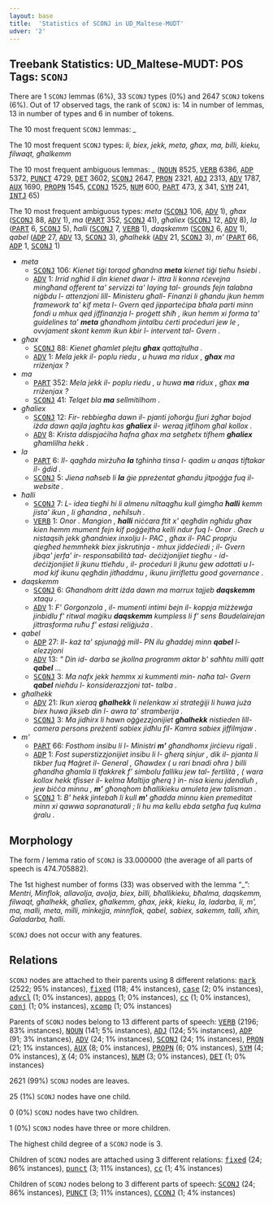 ```yaml
---
layout: base
title:  'Statistics of SCONJ in UD_Maltese-MUDT'
udver: '2'
---
```


## Treebank Statistics: UD_Maltese-MUDT: POS Tags: `SCONJ`

There are 1 `SCONJ` lemmas (6%), 33 `SCONJ` types (0%) and 2647 `SCONJ` tokens (6%).
Out of 17 observed tags, the rank of `SCONJ` is: 14 in number of lemmas, 13 in number of types and 6 in number of tokens.

The 10 most frequent `SCONJ` lemmas: <em>_</em>

The 10 most frequent `SCONJ` types:  <em>li, biex, jekk, meta, għax, ma, billi, kieku, filwaqt, għalkemm</em>

The 10 most frequent ambiguous lemmas: <em>_</em> (<tt><a href="mt_mudt-pos-NOUN.html">NOUN</a></tt> 8525, <tt><a href="mt_mudt-pos-VERB.html">VERB</a></tt> 6386, <tt><a href="mt_mudt-pos-ADP.html">ADP</a></tt> 5372, <tt><a href="mt_mudt-pos-PUNCT.html">PUNCT</a></tt> 4729, <tt><a href="mt_mudt-pos-DET.html">DET</a></tt> 3602, <tt><a href="mt_mudt-pos-SCONJ.html">SCONJ</a></tt> 2647, <tt><a href="mt_mudt-pos-PRON.html">PRON</a></tt> 2321, <tt><a href="mt_mudt-pos-ADJ.html">ADJ</a></tt> 2313, <tt><a href="mt_mudt-pos-ADV.html">ADV</a></tt> 1787, <tt><a href="mt_mudt-pos-AUX.html">AUX</a></tt> 1690, <tt><a href="mt_mudt-pos-PROPN.html">PROPN</a></tt> 1545, <tt><a href="mt_mudt-pos-CCONJ.html">CCONJ</a></tt> 1525, <tt><a href="mt_mudt-pos-NUM.html">NUM</a></tt> 600, <tt><a href="mt_mudt-pos-PART.html">PART</a></tt> 473, <tt><a href="mt_mudt-pos-X.html">X</a></tt> 341, <tt><a href="mt_mudt-pos-SYM.html">SYM</a></tt> 241, <tt><a href="mt_mudt-pos-INTJ.html">INTJ</a></tt> 65)

The 10 most frequent ambiguous types:  <em>meta</em> (<tt><a href="mt_mudt-pos-SCONJ.html">SCONJ</a></tt> 106, <tt><a href="mt_mudt-pos-ADV.html">ADV</a></tt> 1), <em>għax</em> (<tt><a href="mt_mudt-pos-SCONJ.html">SCONJ</a></tt> 88, <tt><a href="mt_mudt-pos-ADV.html">ADV</a></tt> 1), <em>ma</em> (<tt><a href="mt_mudt-pos-PART.html">PART</a></tt> 352, <tt><a href="mt_mudt-pos-SCONJ.html">SCONJ</a></tt> 41), <em>għaliex</em> (<tt><a href="mt_mudt-pos-SCONJ.html">SCONJ</a></tt> 12, <tt><a href="mt_mudt-pos-ADV.html">ADV</a></tt> 8), <em>la</em> (<tt><a href="mt_mudt-pos-PART.html">PART</a></tt> 6, <tt><a href="mt_mudt-pos-SCONJ.html">SCONJ</a></tt> 5), <em>ħalli</em> (<tt><a href="mt_mudt-pos-SCONJ.html">SCONJ</a></tt> 7, <tt><a href="mt_mudt-pos-VERB.html">VERB</a></tt> 1), <em>daqskemm</em> (<tt><a href="mt_mudt-pos-SCONJ.html">SCONJ</a></tt> 6, <tt><a href="mt_mudt-pos-ADV.html">ADV</a></tt> 1), <em>qabel</em> (<tt><a href="mt_mudt-pos-ADP.html">ADP</a></tt> 27, <tt><a href="mt_mudt-pos-ADV.html">ADV</a></tt> 13, <tt><a href="mt_mudt-pos-SCONJ.html">SCONJ</a></tt> 3), <em>għalhekk</em> (<tt><a href="mt_mudt-pos-ADV.html">ADV</a></tt> 21, <tt><a href="mt_mudt-pos-SCONJ.html">SCONJ</a></tt> 3), <em>m'</em> (<tt><a href="mt_mudt-pos-PART.html">PART</a></tt> 66, <tt><a href="mt_mudt-pos-ADP.html">ADP</a></tt> 1, <tt><a href="mt_mudt-pos-SCONJ.html">SCONJ</a></tt> 1)


* <em>meta</em>
  * <tt><a href="mt_mudt-pos-SCONJ.html">SCONJ</a></tt> 106: <em>Kienet tiġi torqod għandna <b>meta</b> kienet tiġi tieħu ħsiebi .</em>
  * <tt><a href="mt_mudt-pos-ADV.html">ADV</a></tt> 1: <em>Irrid ngħid li din kienet dwar l- ittra li konna rċevejna mingħand offerent ta' servizzi ta' laying tal- grounds fejn talabna niġbdu l- attenzjoni lill- Ministeru għall- Finanzi li għandu jkun hemm framework ta' kif meta l- Gvern qed jipparteċipa bħala parti minn fondi u mhux qed jiffinanzja l- proġett sħiħ , ikun hemm xi forma ta' guidelines ta' <b>meta</b> għandhom jintalbu ċerti proċeduri jew le , ovvjament skont kemm ikun kbir l- intervent tal- Gvern .</em>
* <em>għax</em>
  * <tt><a href="mt_mudt-pos-SCONJ.html">SCONJ</a></tt> 88: <em>Kienet għamlet plejtu <b>għax</b> qattajtulha .</em>
  * <tt><a href="mt_mudt-pos-ADV.html">ADV</a></tt> 1: <em>Mela jekk il- poplu riedu , u huwa ma ridux , <b>għax</b> ma rriżenjax ?</em>
* <em>ma</em>
  * <tt><a href="mt_mudt-pos-PART.html">PART</a></tt> 352: <em>Mela jekk il- poplu riedu , u huwa <b>ma</b> ridux , għax <b>ma</b> rriżenjax ?</em>
  * <tt><a href="mt_mudt-pos-SCONJ.html">SCONJ</a></tt> 41: <em>Telqet bla <b>ma</b> sellmitilhom .</em>
* <em>għaliex</em>
  * <tt><a href="mt_mudt-pos-SCONJ.html">SCONJ</a></tt> 12: <em>Fir- rebbiegħa dawn il- pjanti joħorġu fjuri żgħar bojod iżda dawn qajla jagħtu kas <b>għaliex</b> il- weraq jitfihom għal kollox .</em>
  * <tt><a href="mt_mudt-pos-ADV.html">ADV</a></tt> 8: <em>Krista ddispjaċiha ħafna għax ma setgħetx tifhem <b>għaliex</b> għamlilha hekk .</em>
* <em>la</em>
  * <tt><a href="mt_mudt-pos-PART.html">PART</a></tt> 6: <em>Il- qagħda mirżuħa <b>la</b> tgħinha tinsa l- qadim u anqas tiftakar il- ġdid .</em>
  * <tt><a href="mt_mudt-pos-SCONJ.html">SCONJ</a></tt> 5: <em>Jiena naħseb li <b>la</b> ġie ppreżentat għandu jitpoġġa fuq il- website .</em>
* <em>ħalli</em>
  * <tt><a href="mt_mudt-pos-SCONJ.html">SCONJ</a></tt> 7: <em>L- idea tiegħi hi li almenu niltaqgħu kull ġimgħa <b>ħalli</b> kemm jista' ikun , li għandna , neħilsuh .</em>
  * <tt><a href="mt_mudt-pos-VERB.html">VERB</a></tt> 1: <em>Onor . Mangion , <b>ħalli</b> niċċara ftit x' qegħdin ngħidu għax kien hemm mument fejn kif poġġejtha kelli ndur fuq l- Onor . Grech u nistaqsih jekk għandniex inxolju l- PAC , għax il- PAC proprju qiegħed hemmhekk biex jiskrutinja - mhux jiddeċiedi ; il- Gvern jibqa' jerfa' ir- responsabilità tad- deċiżjonijiet tiegħu - id- deċiżjonijiet li jkunu ttieħdu , il- proċeduri li jkunu ġew adottati u l- mod kif ikunu qegħdin jitħaddmu , ikunu jirriflettu good governance .</em>
* <em>daqskemm</em>
  * <tt><a href="mt_mudt-pos-SCONJ.html">SCONJ</a></tt> 6: <em>Għandhom dritt iżda dawn ma marrux tajjeb <b>daqskemm</b> xtaqu .</em>
  * <tt><a href="mt_mudt-pos-ADV.html">ADV</a></tt> 1: <em>F' Gorgonzola , il- mumenti intimi bejn il- koppja miżżewġa jinbidlu f' ritwal maġiku <b>daqskemm</b> kumpless li f' sens Baudelairejan jittrasforma ruħu f' estasi reliġjuża .</em>
* <em>qabel</em>
  * <tt><a href="mt_mudt-pos-ADP.html">ADP</a></tt> 27: <em>Il- każ ta' spjunaġġ mill- PN ilu għaddej minn <b>qabel</b> l- elezzjoni</em>
  * <tt><a href="mt_mudt-pos-ADV.html">ADV</a></tt> 13: <em>" Din id- darba se jkollna programm aktar b' saħħtu milli qatt <b>qabel</b> …</em>
  * <tt><a href="mt_mudt-pos-SCONJ.html">SCONJ</a></tt> 3: <em>Ma nafx jekk hemmx xi kummenti min- naħa tal- Gvern <b>qabel</b> nieħdu l- konsiderazzjoni tat- talba .</em>
* <em>għalhekk</em>
  * <tt><a href="mt_mudt-pos-ADV.html">ADV</a></tt> 21: <em>Ikun xieraq <b>għalhekk</b> li nelenkaw xi strateġiji li huwa juża biex huwa jikseb din l- awra ta' stramberija .</em>
  * <tt><a href="mt_mudt-pos-SCONJ.html">SCONJ</a></tt> 3: <em>Ma jidhirx li hawn oġġezzjonijiet <b>għalhekk</b> nistieden lill- camera persons preżenti sabiex jidħlu fil- Kamra sabiex jiffilmjaw .</em>
* <em>m'</em>
  * <tt><a href="mt_mudt-pos-PART.html">PART</a></tt> 66: <em>Fosthom insibu li l- Ministri <b>m'</b> għandhomx jirċievu rigali .</em>
  * <tt><a href="mt_mudt-pos-ADP.html">ADP</a></tt> 1: <em>Fost superstizzjonijiet insibu li l- għerq sinjur , dik il- pjanta li tikber fuq Ħaġret il- General , Għawdex ( u rari bnadi oħra ) billi għandha għamla li tfakkrek f' simbolu falliku jew tal- fertilità , ( wara kollox hekk tfisser il- kelma Maltija għerq ) in- nisa kienu jdendluh , jew biċċa minnu , <b>m'</b> għonqhom bħallikieku amuleta jew talisman .</em>
  * <tt><a href="mt_mudt-pos-SCONJ.html">SCONJ</a></tt> 1: <em>B' hekk jintebaħ li kull <b>m'</b> għadda minnu kien premeditat minn xi qawwa sopranaturali ; li hu ma kellu ebda setgħa fuq kulma ġralu .</em>

## Morphology

The form / lemma ratio of `SCONJ` is 33.000000 (the average of all parts of speech is 474.705882).

The 1st highest number of forms (33) was observed with the lemma “_”: <em>Mentri, Minflok, allavolja, avolja, biex, billi, bħallikieku, bħalma, daqskemm, filwaqt, għalhekk, għaliex, għalkemm, għax, jekk, kieku, la, ladarba, li, m', ma, malli, meta, milli, minkejja, minnflok, qabel, sabiex, sakemm, talli, xħin, Ġaladarba, ħalli</em>.

`SCONJ` does not occur with any features.


## Relations

`SCONJ` nodes are attached to their parents using 8 different relations: <tt><a href="mt_mudt-dep-mark.html">mark</a></tt> (2522; 95% instances), <tt><a href="mt_mudt-dep-fixed.html">fixed</a></tt> (118; 4% instances), <tt><a href="mt_mudt-dep-case.html">case</a></tt> (2; 0% instances), <tt><a href="mt_mudt-dep-advcl.html">advcl</a></tt> (1; 0% instances), <tt><a href="mt_mudt-dep-appos.html">appos</a></tt> (1; 0% instances), <tt><a href="mt_mudt-dep-cc.html">cc</a></tt> (1; 0% instances), <tt><a href="mt_mudt-dep-conj.html">conj</a></tt> (1; 0% instances), <tt><a href="mt_mudt-dep-xcomp.html">xcomp</a></tt> (1; 0% instances)

Parents of `SCONJ` nodes belong to 13 different parts of speech: <tt><a href="mt_mudt-pos-VERB.html">VERB</a></tt> (2196; 83% instances), <tt><a href="mt_mudt-pos-NOUN.html">NOUN</a></tt> (141; 5% instances), <tt><a href="mt_mudt-pos-ADJ.html">ADJ</a></tt> (124; 5% instances), <tt><a href="mt_mudt-pos-ADP.html">ADP</a></tt> (91; 3% instances), <tt><a href="mt_mudt-pos-ADV.html">ADV</a></tt> (24; 1% instances), <tt><a href="mt_mudt-pos-SCONJ.html">SCONJ</a></tt> (24; 1% instances), <tt><a href="mt_mudt-pos-PRON.html">PRON</a></tt> (21; 1% instances), <tt><a href="mt_mudt-pos-AUX.html">AUX</a></tt> (8; 0% instances), <tt><a href="mt_mudt-pos-PROPN.html">PROPN</a></tt> (6; 0% instances), <tt><a href="mt_mudt-pos-SYM.html">SYM</a></tt> (4; 0% instances), <tt><a href="mt_mudt-pos-X.html">X</a></tt> (4; 0% instances), <tt><a href="mt_mudt-pos-NUM.html">NUM</a></tt> (3; 0% instances), <tt><a href="mt_mudt-pos-DET.html">DET</a></tt> (1; 0% instances)

2621 (99%) `SCONJ` nodes are leaves.

25 (1%) `SCONJ` nodes have one child.

0 (0%) `SCONJ` nodes have two children.

1 (0%) `SCONJ` nodes have three or more children.

The highest child degree of a `SCONJ` node is 3.

Children of `SCONJ` nodes are attached using 3 different relations: <tt><a href="mt_mudt-dep-fixed.html">fixed</a></tt> (24; 86% instances), <tt><a href="mt_mudt-dep-punct.html">punct</a></tt> (3; 11% instances), <tt><a href="mt_mudt-dep-cc.html">cc</a></tt> (1; 4% instances)

Children of `SCONJ` nodes belong to 3 different parts of speech: <tt><a href="mt_mudt-pos-SCONJ.html">SCONJ</a></tt> (24; 86% instances), <tt><a href="mt_mudt-pos-PUNCT.html">PUNCT</a></tt> (3; 11% instances), <tt><a href="mt_mudt-pos-CCONJ.html">CCONJ</a></tt> (1; 4% instances)

